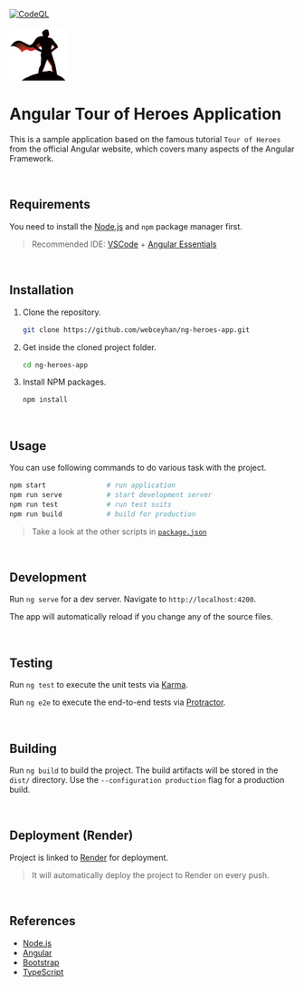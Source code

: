 <!-- AUTOMATION BADGES -->

[![CodeQL](https://github.com/webceyhan/ng-heroes-app/actions/workflows/github-code-scanning/codeql/badge.svg)](https://github.com/webceyhan/ng-heroes-app/actions/workflows/github-code-scanning/codeql)

<!-- LOGO (OPTIONAL) -->
<img src="./src/assets/hero.png" width="100px">

<!-- HEADER ///////////////////////////////////////////////////////////// -->

# Angular Tour of Heroes Application

This is a sample application based on the famous tutorial `Tour of Heroes` from the official Angular website, which covers many aspects of the Angular Framework.

<br>
<!-- REQUIREMENTS /////////////////////////////////////////////////////// -->

## Requirements

You need to install the [Node.js](https://nodejs.dev/)
and `npm` package manager first.

> Recommended IDE:
> [VSCode](https://code.visualstudio.com/) + [Angular Essentials](https://marketplace.visualstudio.com/items?itemName=johnpapa.angular-essentials)

<br>
<!-- INSTALLATION //////////////////////////////////////////////////////// -->

## Installation

1. Clone the repository.
    ```sh
    git clone https://github.com/webceyhan/ng-heroes-app.git
    ```
2. Get inside the cloned project folder.
    ```sh
    cd ng-heroes-app
    ```
3. Install NPM packages.
    ```sh
    npm install
    ```

<br>
<!-- USAGE /////////////////////////////////////////////////////////////// -->

## Usage

You can use following commands to do various task with the project.

```sh
npm start               # run application
npm run serve           # start development server
npm run test            # run test suits
npm run build           # build for production
```

> Take a look at the other scripts in [`package.json`](./package.json)

<br>
<!-- DEVELOPMENT ///////////////////////////////////////////////////////// -->

## Development

Run `ng serve` for a dev server.
Navigate to `http://localhost:4200`.

The app will automatically reload if you change any of the source files.

<br>
<!-- TESTING ///////////////////////////////////////////////////////////// -->

## Testing

Run `ng test` to execute the unit tests via [Karma](https://karma-runner.github.io).

Run `ng e2e` to execute the end-to-end tests via [Protractor](http://www.protractortest.org/).

<br>
<!-- BUILDING //////////////////////////////////////////////////////////// -->

## Building

Run `ng build` to build the project.
The build artifacts will be stored in the `dist/` directory.
Use the `--configuration production` flag for a production build.

<br>
<!-- DEPLOYMENT ////////////////////////////////////////////////////////// -->

## Deployment (Render)

Project is linked to [Render](https://render.com/) for deployment.

> It will automatically deploy the project to Render on every push.

<br>
<!-- REFERENCES ////////////////////////////////////////////////////////// -->

## References

-   [Node.js](https://nodejs.dev/)
-   [Angular](https://angular.io/)
-   [Bootstrap](https://getbootstrap.com)
-   [TypeScript](https://www.typescriptlang.org)
